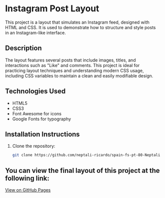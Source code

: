 # Instagram Post Layout

This project is a layout that simulates an Instagram feed, designed with HTML and CSS. It is used to demonstrate how to structure and style posts in an Instagram-like interface.

## Description

The layout features several posts that include images, titles, and interactions such as "Like" and comments. This project is ideal for practicing layout techniques and understanding modern CSS usage, including CSS variables to maintain a clean and easily modifiable design.

## Technologies Used

- HTML5
- CSS3
- Font Awesome for icons
- Google Fonts for typography

## Installation Instructions

1. Clone the repository:
   ```bash
   git clone https://github.com/neptali-ricardo/spain-fs-pt-80-Neptali-Castejon-Instagram-Post-Layout.git


## You can view the final layout of this project at the following link:

[View on GitHub Pages](https://neptali-ricardo.github.io/spain-fs-pt-80-Neptali-Castejon-Instagram-Post-Layout/)
